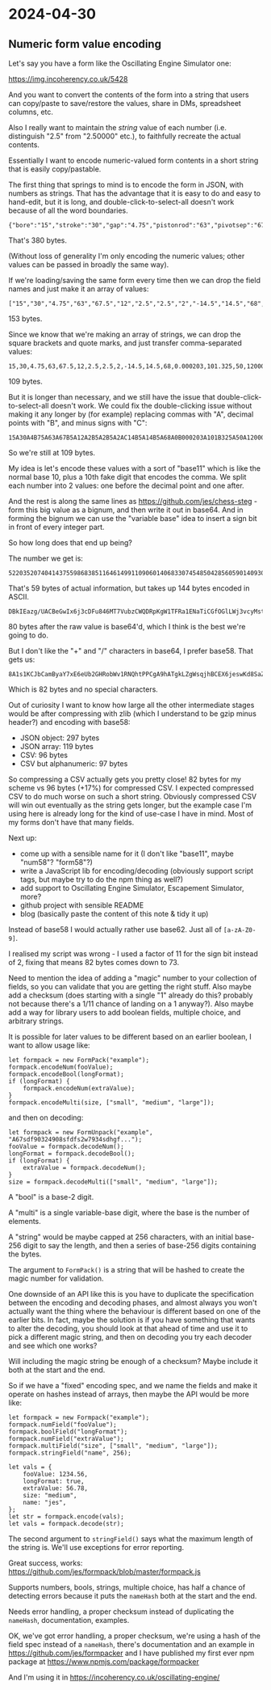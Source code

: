 # 2024-04-30

## Numeric form value encoding

Let's say you have a form like the Oscillating Engine Simulator one:

https://img.incoherency.co.uk/5428

And you want to convert the contents of the form into a string that users can copy/paste to
save/restore the values, share in DMs, spreadsheet columns, etc.

Also I really want to maintain the *string* value of each number (i.e. distinguish "2.5" from
"2.50000" etc.), to faithfully recreate the actual contents.

Essentially I want to encode numeric-valued form contents in a short string that is easily copy/pastable.

The first thing that springs to mind is to encode the form in JSON, with numbers as strings.
That has the advantage that it is easy to do and easy to hand-edit, but it is long,
and double-click-to-select-all doesn't work because of all the word boundaries.

    {"bore":"15","stroke":"30","gap":"4.75","pistonrod":"63","pivotsep":"67.5","portswing":"12","inletdia":"2.5","exhaustdia":"2.5","cyldia":"2","inletangle":"-14.5","exhaustangle":"14.5","flywheeldia":"68","flywheelmoi":"0.000203","atmos":"101.325","supply":"50","reservoir":"12000","fillport":"0.7","static":"0.0136","speeddep":"-0.00003347","sqrspeeddep":"0.0000000588","load":"0"}

That's 380 bytes.

(Without loss of generality I'm only encoding the numeric values; other values can be passed in broadly
the same way).

If we're loading/saving the same form every time then we can drop the field names and just make it an array
of values:

    ["15","30","4.75","63","67.5","12","2.5","2.5","2","-14.5","14.5","68","0.000203","101.325","50","12000","0.7","0.0136","-0.00003347","0.0000000588","0"]

153 bytes.

Since we know that we're making an array of strings, we can drop the square brackets and quote marks, and just transfer comma-separated values:

    15,30,4.75,63,67.5,12,2.5,2.5,2,-14.5,14.5,68,0.000203,101.325,50,12000,0.7,0.0136,-0.00003347,0.0000000588,0

109 bytes.

But it is longer than necessary, and we still have the issue that double-click-to-select-all doesn't work.
We could fix the double-clicking issue without making it any longer by (for example) replacing commas with "A", decimal
points with "B", and minus signs with "C":

    15A30A4B75A63A67B5A12A2B5A2B5A2AC14B5A14B5A68A0B000203A101B325A50A12000A0B7A0B0136AC0B00003347A0B0000000588A0

So we're still at 109 bytes.

My idea is let's encode these values with a sort of "base11" which is like the normal base 10, plus a 10th fake digit that encodes
the comma. We split each number into 2 values: one before the decimal point and one after.

And the rest is along the same lines as https://github.com/jes/chess-steg - form this big value as a bignum, and then write it
out in base64. And in forming the bignum we can use the "variable base" idea to
insert a sign bit in front of every integer part.

So how long does that end up being?

The number we get is:

    522035207404143755986838511646149911090601406833074548504285605901409306612626322367767620165551368371428668549753190300443098832819140940011788

That's 59 bytes of actual information, but takes up 144 bytes encoded in ASCII.

    DBkIEazg/UACBeGwIx6j3cDFu846MT7VubzCWQDRpKgW1TFRa1ENaTiCGfOGlLWj3vcyMstGkBdHRs8q

80 bytes after the raw value is base64'd, which I think is the best we're going to do.

But I don't like the "+" and "/" characters in base64, I prefer base58. That gets us:

    8A1s1KCJbCamByaY7xE6eUb2GHRobWv1RNQhtPPCgA9hATgkLZgWsqjhBCEX6jeswKd8SaZuhQaK85iecS

Which is 82 bytes and no special characters.

Out of curiosity I want to know how large all the other intermediate stages would be after compressing
with zlib (which I understand to be gzip minus header?) and encoding with base58:

 * JSON object: 297 bytes
 * JSON array: 119 bytes
 * CSV: 96 bytes
 * CSV but alphanumeric: 97 bytes

So compressing a CSV actually gets you pretty close! 82 bytes for my scheme vs 96 bytes (+17%) for compressed CSV.
I expected compressed CSV to do much worse on such a short string. Obviously compressed CSV will win out eventually as
the string gets longer, but the example case I'm using here is already long for the kind of use-case I have in mind.
Most of my forms don't have that many fields.

Next up:

 * come up with a sensible name for it (I don't like "base11", maybe "num58"? "form58"?)
 * write a JavaScript lib for encoding/decoding (obviously support script tags, but maybe try to do the npm thing as well?)
 * add support to Oscillating Engine Simulator, Escapement Simulator, more?
 * github project with sensible README
 * blog (basically paste the content of this note & tidy it up)

Instead of base58 I would actually rather use base62. Just all of `[a-zA-Z0-9]`.

I realised my script was wrong - I used a factor of 11 for the sign bit instead of 2, fixing that means
82 bytes comes down to 73.

Need to mention the idea of adding a "magic" number to your collection of fields, so you can validate that
you are getting the right stuff. Also maybe add a checksum (does starting with a single "1" already do this?
probably not because there's a 1/11 chance of landing on a 1 anyway?). Also maybe add a way for library users
to add boolean fields, multiple choice, and arbitrary strings.

It is possible for later values to be different based on an earlier boolean, I want to allow usage like:

    let formpack = new FormPack("example");
    formpack.encodeNum(fooValue);
    formpack.encodeBool(longFormat);
    if (longFormat) {
        formpack.encodeNum(extraValue);
    }
    formpack.encodeMulti(size, ["small", "medium", "large"]);

and then on decoding:

    let formpack = new FormUnpack("example", "A67sdf90324908sfdfs2w7934sdhgf...");
    fooValue = formpack.decodeNum();
    longFormat = formpack.decodeBool();
    if (longFormat) {
        extraValue = formpack.decodeNum();
    }
    size = formpack.decodeMulti(["small", "medium", "large"]);

A "bool" is a base-2 digit.

A "multi" is a single variable-base digit, where the base is the number of elements.

A "string" would be maybe capped at 256 characters, with an initial base-256 digit to say
the length, and then a series of base-256 digits containing the bytes.

The argument to `FormPack()` is a string that will be hashed to create the magic number for
validation.

One downside of an API like this is you have to duplicate the specification between the encoding
and decoding phases, and almost always you won't actually want the thing where the behaviour
is different based on one of the earlier bits. In fact, maybe the solution is if you have something
that wants to alter the decoding, you should look at that ahead of time and use it to pick
a different magic string, and then on decoding you try each decoder and see which one works?

Will including the magic string be enough of a checksum? Maybe include it both at the start and the end.

So if we have a "fixed" encoding spec, and we name the fields and make it operate on hashes instead of arrays,
then maybe the API would be more like:

    let formpack = new Formpack("example");
    formpack.numField("fooValue");
    formpack.boolField("longFormat");
    formpack.numField("extraValue");
    formpack.multiField("size", ["small", "medium", "large"]);
    formpack.stringField("name", 256);

    let vals = {
        fooValue: 1234.56,
        longFormat: true,
        extraValue: 56.78,
        size: "medium",
        name: "jes",
    };
    let str = formpack.encode(vals);
    let vals = formpack.decode(str);

The second argument to `stringField()` says what the maximum length of the string is. We'll use
exceptions for error reporting.

Great success, works: https://github.com/jes/formpack/blob/master/formpack.js

Supports numbers, bools, strings, multiple choice, has half a chance of detecting errors because
it puts the `nameHash` both at the start and the end.

Needs error handling, a proper checksum instead of duplicating the `nameHash`, documentation, examples.

OK, we've got error handling, a proper checksum, we're using a hash of the field spec instead of a `nameHash`,
there's documentation and an example in https://github.com/jes/formpacker and I have
published my first ever npm package at https://www.npmjs.com/package/formpacker

And I'm using it in https://incoherency.co.uk/oscillating-engine/
